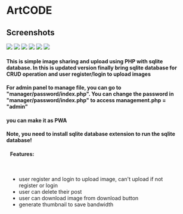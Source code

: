 <div style="margin-right: 10px; margin-left: 10px;">
<h1>ArtCODE</h1>

<h2>Screenshots</h2>
<div>
<img src="https://raw.githubusercontent.com/BurgerIsReal01/ArtCODE-with-SQLite-Database/main/example/chrome_screenshot_1676693022846.png">
<img src="https://raw.githubusercontent.com/BurgerIsReal01/ArtCODE-with-SQLite-Database/main/example/chrome_screenshot_1676693038531.png">
<img src="https://raw.githubusercontent.com/BurgerIsReal01/ArtCODE-with-SQLite-Database/main/example/chrome_screenshot_1676693062565.png">
<img src="https://raw.githubusercontent.com/BurgerIsReal01/ArtCODE-with-SQLite-Database/main/example/chrome_screenshot_1676693077592.png">
<img src="https://raw.githubusercontent.com/BurgerIsReal01/ArtCODE-with-SQLite-Database/main/example/chrome_screenshot_1676693091923.png">
<img src="https://raw.githubusercontent.com/BurgerIsReal01/ArtCODE-with-SQLite-Database/main/example/chrome_screenshot_1676693113004.png">
</div>

<h4>This is simple image sharing and upload using PHP with sqlite database. In this is updated version finally bring sqlite database for CRUD operation and user register/login to upload images</h4>

<h4>For admin panel to manage file, you can go to "manager/password/index.php". You can change the password in "manager/password/index.php" to access management.php = "admin"</h4>

<h4>you can make it as PWA</h4>

<h4 style="font-weight: bold;">Note, you need to install sqlite database extension to run the sqlite database!</h4>

<div style="margin-right: 10px; margin-left: 10px;">
<h4>Features:</h4>
<br>
<ul>
<li>user register and login to upload image, can't upload if not register or login</li>
<li>user can delete their post</li>
<li>user can download image from download button</li>
<li>generate thumbnail to save bandwidth</li>
</ul>
</div>
</div>
